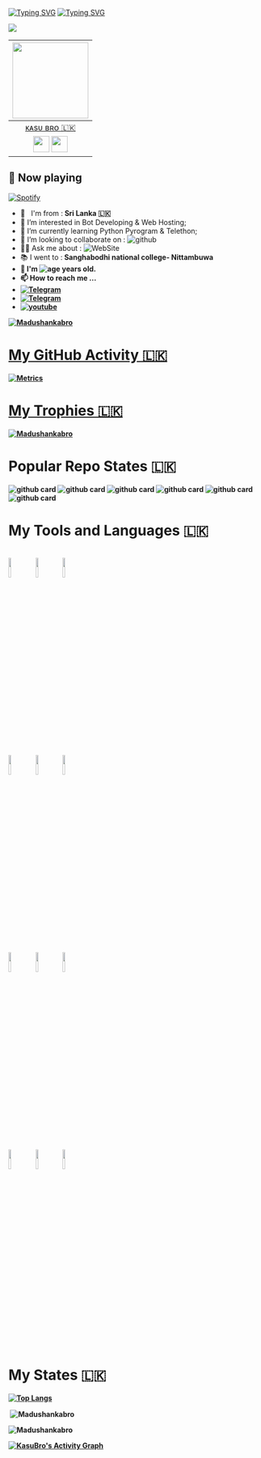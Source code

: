 [![Typing SVG](https://readme-typing-svg.herokuapp.com?color=6B5DF7&size=75&width=1050&height=200&lines=Hi+I'm+Madushankabro)](https://git.io/typing-svg) 
[![Typing SVG](https://readme-typing-svg.herokuapp.com?font=bold&color=000000&size=35&width=1050&height=100&lines=%E2%9E%AA+I'm+Bot+Developer;+%E2%9E%AA+I%E2%80%99m+Currently+Learning+Python+Pyrogram+%26+Telethon;+%E2%9E%AA+Don't+Forget+to+Follow+My+Github+Profile;%E2%9E%AA+Good+Bye)](https://git.io/typing-svg)

<p align="left"><img src="https://user-images.githubusercontent.com/77770753/117139498-f081c400-adc9-11eb-9aaf-f895a54ecc67.gif"></p>  



|<a href="https://t.me/kasu_bro/"><img src="https://telegra.ph/file/c0ea7453c2b1c0267a5e0.jpg" width="150px" height="150px" /></a> |
|:---------------------------------------------------------------------------------------------------------------------------------------:|
|       [ᴋᴀsᴜ ʙʀᴏ 🇱🇰](https://t.me/kasu_bro)                                                                                |
| <a href="https://github.com/Madushankabro"><img src="https://cdn.iconscout.com/icon/free/png-256/github-108-438008.png" width="32px" height="32px"></a> <a href="https://www.facebook.com/kasuntha.madushanka.18/"><img src="https://i.ibb.co/zmYNW4p/facebook.png" width="32px" height="32px"></a>| 

## 🎵 Now playing
[![Spotify](https://novatorem.vercel.app/api/spotify)](https://spotify.com/)


- 🚶‍ &nbsp; I'm from :<b> Sri Lanka 🇱🇰 </b><br>
- 👀 I’m interested in Bot Developing & Web Hosting;
- 🌱 I’m currently learning Python Pyrogram & Telethon; 
- 💞 I’m looking to collaborate on : ![github](https://img.shields.io/badge/On-Github-black) <br>
- 💁‍♂️ Ask me about : ![WebSite](https://img.shields.io/badge/Go%20to-https://kasubro.netlify.app-blue) <br>
- 📚 I went to :<b> Sanghabodhi national college- Nittambuwa <b> <br>
- 🎩 I'm ![age](https://img.shields.io/badge/Age-19-blue) years old.
- 📫 How to reach me ... 
- <a href="https://telegram.me/epusthakalaya_bots">
        <img src="https://img.shields.io/badge/Telegram-black?&style=for-the-badge&logo=Telegram"
             alt="Telegram"
- <a href="https://telegram.me/MissAlissaNews">
        <img src="https://img.shields.io/badge/Telegram-blue?&style=for-the-badge&logo=Telegram"
          alt="Telegram"
 - <a href="https://www.youtube.com/channel/UCQh21mNcPAmXiW6B8AsGVew">
        <img src="https://img.shields.io/badge/youtube-red?&style=for-the-badge&logo=Youtube"
             alt="youtube" 
      
<p align="left"> <img src="https://komarev.com/ghpvc/?username=Madushankabro&label=Profile%20views&color=0e75b6&style=plastic" alt="Madushankabro" /> </p>

# My GitHub Activity 🇱🇰
        
        
![Metrics](https://metrics.lecoq.io/Madushankabro?template=classic&activity=1&isocalendar=1&achievements=1&isocalendar.duration=half-year&activity.limit=5&activity.load=300&activity.days=14&activity.filter=all&activity.visibility=all&activity.timestamps=false&achievements.threshold=C&achievements.secrets=true&achievements.display=detailed&achievements.limit=0&config.timezone=Asia%2FColombo)



# My Trophies 🇱🇰
<a href="https://github.com/Madushankabro"><img src="https://github-profile-trophy.vercel.app/?username=Madushankabro&no-bg=true" alt="Madushankabro" /></a>

 


# Popular Repo States 🇱🇰
![github card](https://github-readme-stats.vercel.app/api/pin/?username=Madushankabro&repo=Calculator&theme=dark)
![github card](https://github-readme-stats.vercel.app/api/pin/?username=Madushankabro&repo=Analog-Clock&theme=dark)
![github card](https://github-readme-stats.vercel.app/api/pin/?username=Madushankabro&repo=Stylish-Calculator&theme=dark)
![github card](https://github-readme-stats.vercel.app/api/pin/?username=TeamElina&repo=TheElinBot&theme=dark)
![github card](https://github-readme-stats.vercel.app/api/pin/?username=Madushankabro&repo=MissAlissa&theme=dark)
![github card](https://github-readme-stats.vercel.app/api/pin/?username=Madushankabro&repo=Kasu_Bro_Portfolio&theme=dark)


# My Tools and Languages 🇱🇰

<p align ="left">
     <br />
  <code><img width="10%"  src="https://www.vectorlogo.zone/logos/w3_html5/w3_html5-ar21.svg"></code>
  <code><img width="10%"  src="https://www.vectorlogo.zone/logos/python/python-ar21.svg"></code>
  <code><img width="10%"  src="https://www.vectorlogo.zone/logos/javascript/javascript-ar21.svg"></code>     
  <br />
  <code><img width="10%"  src="https://www.vectorlogo.zone/logos/json/json-ar21.svg"></code>
  <code><img width="10%"   src="https://www.vectorlogo.zone/logos/heroku/heroku-ar21.svg"></code>
  <code><img width="10%"   src="https://www.vectorlogo.zone/logos/visualstudio_code/visualstudio_code-ar21.svg"></code>
  <br />
  <code><img width="10%"  src="https://www.vectorlogo.zone/logos/mongodb/mongodb-ar21.svg"></code>
  <code><img width="10%"  src="https://www.vectorlogo.zone/logos/postgresql/postgresql-ar21.svg"></code>
  <code><img width="10%"  src="https://www.vectorlogo.zone/logos/redis/redis-ar21.svg"></code>
  <br />
  <code><img width="10%"  src="https://www.vectorlogo.zone/logos/spotify/spotify-ar21.svg"></code>
  <code><img width="10%"  src="https://www.vectorlogo.zone/logos/github/github-ar21.svg"></code>
  <code><img width="10%"  src="https://www.vectorlogo.zone/logos/youtube/youtube-ar21.svg"></code>
  <br />      
</p> 

# My States 🇱🇰
[![Top Langs](https://github-readme-stats.vercel.app/api/top-langs/?username=Madushankabro&theme=dark)](https://github.com/Madushankabro/github-readme-stats)



<p>&nbsp;<img align="center" src="https://github-readme-stats.vercel.app/api?username=Madushankabro&show_icons=true&theme=dark&locale=en" alt="Madushankabro" /></p>

<p><img align="center" src="https://github-readme-streak-stats.herokuapp.com/?user=Madushankabro&theme=dark" alt="Madushankabro" /></p>

  <a href="https://github.com/Madushankabro"><img alt="KasuBro's Activity Graph" src="https://activity-graph.herokuapp.com/graph?username=Madushankabro&bg_color=000000&color=ffffff&line=e5ed35&point=0f18b4&hide_border=false" /></a>




  
  <!---
Madushankabro/Madushankabro is a ✨ special ✨ repository because its README.md (this file) appears on your GitHub profile.
You can click the Preview link to take a look at your changes.
--->
